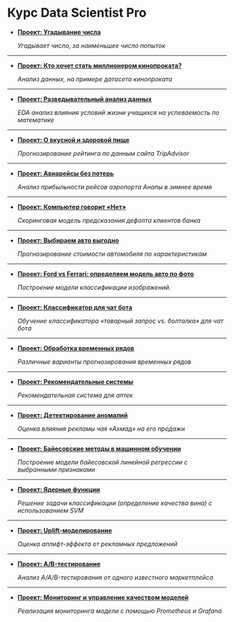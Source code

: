 # Курс Data Scientist Pro

- [**Проект: Угадывание числа**](https://github.com/Lyobel/skillfactory-dstpro/tree/master/module_00)

  *Угадывает число, за наименьшее число попыток*
---
- [**Проект: Кто хочет стать миллионером кинопроката?**](https://github.com/Lyobel/skillfactory-dstpro/tree/master/module_01)

  *Анализ данных, на примере датасета кинопроката*
---
- [**Проект: Разведывательный анализ данных**](https://github.com/Lyobel/skillfactory-dstpro/tree/master/module_02)

  *EDA анализ влияния условий жизни учащихся на успеваемость по математике*
---
- [**Проект: О вкусной и здоровой пище**](https://github.com/Lyobel/skillfactory-dstpro/tree/master/module_03)

  *Прогнозирование рейтинга по данным сайта TripAdvisor*
---
- [**Проект: Авиарейсы без потерь**](https://github.com/Lyobel/skillfactory-dstpro/tree/master/module_04)

  *Анализ прибыльности рейсов аэропорта Анапы в зимнее время*
---
- [**Проект: Компьютер говорит «Нет»**](https://github.com/Lyobel/skillfactory-dstpro/tree/master/module_05)

  *Скоринговая модель предсказания дефолта клиентов банка*
---
- [**Проект: Выбираем авто выгодно**](https://github.com/Lyobel/skillfactory-dstpro/tree/master/module_06)

  *Прогнозирование стоимости автомобиля по характеристикам*
---
- [**Проект: Ford vs Ferrari: определяем модель авто по фото**](https://github.com/Lyobel/skillfactory-dstpro/tree/master/module_07)

  *Построение модели классификации изображений.*
---
- [**Проект: Классификатор для чат бота**](https://github.com/Lyobel/skillfactory-dstpro/tree/master/module_14)

  *Обучение классификатора «товарный запрос vs. болталка» для чат бота*
---
- [**Проект: Обработка временных рядов**](https://github.com/Lyobel/skillfactory-dstpro/tree/master/module_15)

  *Различные варианты прогнозирования временных рядов*
---
- [**Проект: Рекомендательные системы**](https://github.com/Lyobel/skillfactory-dstpro/tree/master/module_18)

  *Рекомендательная система для аптек*
---
- [**Проект: Детектирование аномалий**](https://github.com/Lyobel/skillfactory-dstpro/tree/master/module_19)

  *Оценка влияния рекламы чая «Ахмад» на его продажи*
---
- [**Проект: Байесовские методы в машинном обучении**](https://github.com/Lyobel/skillfactory-dstpro/tree/master/module_20)

  *Построение модели байесовской линейной регрессии с выбранными признаками*
---
- [**Проект: Ядерные функции**](https://github.com/Lyobel/skillfactory-dstpro/tree/master/module_21)

  *Решение задачи классификации (определение качества вина) с использованием SVM*
---
- [**Проект: Uplift-моделирование**](https://github.com/Lyobel/skillfactory-dstpro/tree/master/module_22)

  *Оценка аплифт-эффекта от рекламных предложений*
---
- [**Проект: A/B-тестирование**](https://github.com/Lyobel/skillfactory-dstpro/tree/master/module_25)

  *Анализ A/A/B-тестирования от одного известного маркетплейса*
---
- [**Проект: Мониторинг и управление качеством моделей**](https://github.com/Lyobel/skillfactory-dstpro/tree/master/module_28)

  *Реализация мониторинга модели с помощью Prometheus и Grafana*
